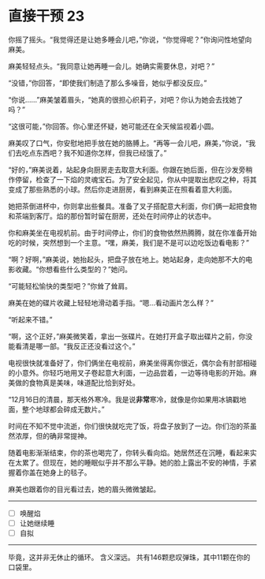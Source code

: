 # 直接干预 23

你摇了摇头。“我觉得还是让她多睡会儿吧，”你说，“你觉得呢？”你询问性地望向麻美。

麻美轻轻点头。“我同意让她再睡一会儿。她确实需要休息，对吧？”

“没错，”你回答，“即使我们制造了那么多噪音，她似乎都没反应。”

“你说……”麻美皱着眉头，“她真的很担心织莉子，对吧？你认为她会去找她了吗？”

“这很可能，”你回答。你心里还怀疑，她可能还在全天候监视着小圆。

麻美叹了口气，你安慰地把手放在她的胳膊上。“再等一会儿吧，麻美，”你说，“我们去吃点东西吧？我不知道你怎样，但我已经饿了。”

“好的，”麻美说着，站起身向厨房走去取意大利面。你跟在她后面，但在沙发旁稍作停留，检查了一下焰的灵魂宝石。为了安全起见，你从中提取出悲叹之种，将其变成了那些熟悉的小球。然后你走进厨房，看到麻美正在照看着意大利面。

她把茶倒进杯中，你则拿出些餐具。准备了叉子搭配意大利面，你们俩一起把食物和茶端到客厅。焰的那份暂时留在厨房，还处在时间停止的状态中。

你和麻美坐在电视机前。由于时间停止，你们的食物依然热腾腾，就在你准备开始吃的时候，突然想到一个主意。“嘿，麻美，我们是不是可以边吃饭边看电影？”

“啊？好啊，”麻美说，她抬起头，把盘子放在地上。她站起身，走向她那不大的电影收藏。“你想看些什么类型的？”她问。

“可能轻松愉快的类型吧？”你耸了耸肩。

麻美在她的碟片收藏上轻轻地滑动着手指。“嗯...看动画片怎么样？”

“听起来不错。”

“啊，这个正好，”麻美微笑着，拿出一张碟片。在她打开盒子取出碟片之前，你没能看清是哪一部。“我反正还没看过这个。”

电视很快就准备好了，你们俩坐在电视前，麻美坐得离你很近，偶尔会有肘部相碰的小意外。你轻巧地用叉子卷起意大利面，一边品尝着，一边等待电影的开始。麻美做的食物真是美味，味道配比恰到好处。

“12月16日的清晨，那天格外寒冷。我是说**非常**寒冷，就像是你如果用冰镐戳地面，整个地球都会碎成无数片。”

时间在不知不觉中流逝，你们很快就吃完了饭，将盘子放到了一边。你们泡的茶虽然浓厚，但的确非常提神。

随着电影渐渐结束，你的茶也喝完了，你转头看向焰。她居然还在沉睡，看起来实在太累了。但现在，她的睡眠似乎并不那么平静。她的脸上露出不安的神情，手紧握着你盖在她身上的毯子。

麻美也跟着你的目光看过去，她的眉头微微皱起。

---

- [ ] 唤醒焰
- [ ] 让她继续睡
- [ ] 自拟

---

毕竟，这并非无休止的循环。
含义深远。
共有146颗悲叹弹珠，其中11颗在你的口袋里。
